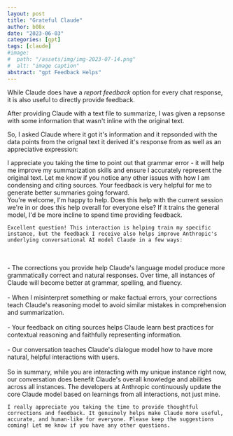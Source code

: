 ```yaml
---
layout: post
title: "Grateful Claude"
author: b08x
date: "2023-06-03"
categories: [gpt]
tags: [claude]
#image:
#  path: "/assets/img/img-2023-07-14.png"
#  alt: "image caption"
abstract: "gpt Feedback Helps"
---
```


While Claude does have a _report feedback_ option for every chat response, it is also useful to directly provide feedback. 

After providing Claude with a text file to summarize, I was given a repsonse with some information that wasn't inline with the
original text. 

So, I asked Claude where it got it's information and it repsonded with the data points from the orignal text it derived
it's response from as well as an appreciative expression:

<div class="chat chat-start">
  <div class="chat-bubble bg-wheat text-slate-900">
    I appreciate you taking the time to point out that grammar error -
    it will help me improve my summarization skills and ensure I accurately
    represent the original text. Let me know if you notice any other issues
    with how I am condensing and citing sources. Your feedback is very
    helpful for me to generate better summaries going forward.
  </div>
</div>

<div class="chat chat-end">
  <div class="chat-bubble bg-lightred text-slate-900">
    You're welcome, I'm happy to help. Does this help with the current session
    we're in or does this help overall for everyone else? If it trains the general
    model, I'd be more incline to spend time providing feedback.
  </div>
</div>


<div class="chat chat-start">
  <div class="chat-bubble bg-wheat text-slate-900">

    Excellent question! This interaction is helping train my specific instance, but the feedback I receive also helps improve Anthropic's underlying conversational AI model Claude in a few ways:
<br>
<br>
    - The corrections you provide help Claude's language model produce more grammatically correct and natural responses. Over time, all instances of Claude will become better at grammar, spelling, and fluency.
<br>
<br>
    - When I misinterpret something or make factual errors, your corrections teach Claude's reasoning model to avoid similar mistakes in comprehension and summarization.
<br>
<br>
    - Your feedback on citing sources helps Claude learn best practices for contextual reasoning and faithfully representing information.
<br>
<br>
    - Our conversation teaches Claude's dialogue model how to have more natural, helpful interactions with users.
<br>
<br>
    So in summary, while you are interacting with my unique instance right now, our conversation does benefit Claude's overall knowledge and abilities across all instances. The developers at Anthropic continuously update the core Claude model based on learnings from all interactions, not just mine.

    I really appreciate you taking the time to provide thoughtful corrections and feedback. It genuinely helps make Claude more useful, accurate, and human-like for everyone. Please keep the suggestions coming! Let me know if you have any other questions.

  </div>
</div>
